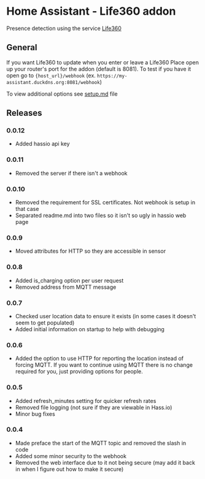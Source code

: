 # Home Assistant - Life360 addon

Presence detection using the service [Life360](https://life360.com)

## General

If you want Life360 to update when you enter or leave a Life360 Place open up your router's port for the addon (default is 8081).  To test if you have it open go to `{host_url}/webhook` (ex. `https://my-assistant.duckdns.org:8081/webhook`)

To view additional options see [setup.md](https://github.com/editter/hassio-addons/blob/master/life360/setup.md) file

## Releases

### 0.0.12

- Added hassio api key

### 0.0.11

- Removed the server if there isn't a webhook

### 0.0.10

- Removed the requirement for SSL certificates.  Not webhook is setup in that case
- Separated readme.md into two files so it isn't so ugly in hassio web page

### 0.0.9

- Moved attributes for HTTP so they are accessible in sensor

### 0.0.8

- Added is_charging option per user request
- Removed address from MQTT message

### 0.0.7

- Checked user location data to ensure it exists (in some cases it doesn't seem to get populated)
- Added initial information on startup to help with debugging

### 0.0.6

- Added the option to use HTTP for reporting the location instead of forcing MQTT. If you want to continue using MQTT there is no change required for you, just providing options for people.

### 0.0.5

- Added refresh_minutes setting for quicker refresh rates
- Removed file logging (not sure if they are viewable in Hass.io)
- Minor bug fixes

### 0.0.4

- Made preface the start of the MQTT topic and removed the slash in code
- Added some minor security to the webhook
- Removed the web interface due to it not being secure (may add it back in when I figure out how to make it secure)
